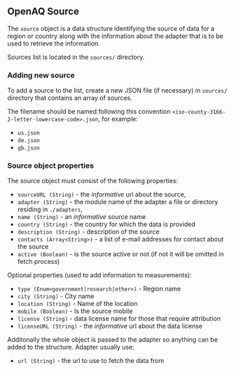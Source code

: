 ## OpenAQ Source

The `source` object is a data structure identifying the source of data for a region or country along with
the information about the adapter that is to be used to retrieve the information.

Sources list is located in the `sources/` directory.

### Adding new source

To add a source to the list, create a new JSON file (if necessary) in `sources/` directory that contains an array of sources.

The filename should be named following this convention `<iso-county-3166-2-letter-lowercase-code>.json`, for example:

* `us.json`
* `de.json`
* `gb.json`

### Source object properties

The source object must consist of the following properties:

* `sourceURL (String)` - the *informative* url about the source,
* `adapter (String)` - the module name of the adapter a file or directory residing in `./adapters`,
* `name (String)` - an *informative* source name
* `country (String)` - the country for which the data is provided
* `description (String)` - description of the source
* `contacts (Array<String>)` - a list of e-mail addresses for contact about the source
* `active (Boolean)` - is the source active or not (if not it will be omitted in fetch process)

Optional properties (used to add information to measurements):

* `type (Enum<government|research|other>)` - Region name
* `city (String)` - City name
* `location (String)` - Name of the location
* `mobile (Boolean)` - Is the source mobile
* `license (String)` - data license name for those that require attribution
* `licenseURL (String)` - the *informative* url about the data license

Additonally the whole object is passed to the adapter so anything can be added to the structure. Adapter usually use:

* `url (String)` - the url to use to fetch the data from
